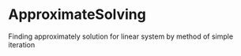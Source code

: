# ApproximateSolving
Finding approximately solution for linear system by method of simple iteration
